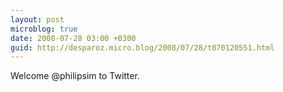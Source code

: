```yaml
---
layout: post
microblog: true
date: 2008-07-28 03:00 +0300
guid: http://desparoz.micro.blog/2008/07/28/t870120551.html
---
```

Welcome @philipsim to Twitter.
